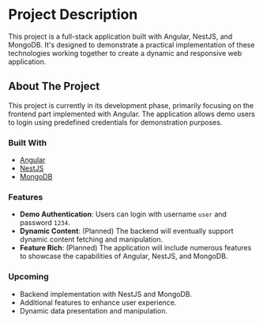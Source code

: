 # Project Description

This project is a full-stack application built with Angular, NestJS, and MongoDB. It's designed to demonstrate a practical implementation of these technologies working together to create a dynamic and responsive web application.

## About The Project

This project is currently in its development phase, primarily focusing on the frontend part implemented with Angular. The application allows demo users to login using predefined credentials for demonstration purposes.

### Built With

- [Angular](https://angular.io/)
- [NestJS](https://nestjs.com/)
- [MongoDB](https://www.mongodb.com/)

### Features

- **Demo Authentication**: Users can login with username `user` and password `1234`.
- **Dynamic Content**: (Planned) The backend will eventually support dynamic content fetching and manipulation.
- **Feature Rich**: (Planned) The application will include numerous features to showcase the capabilities of Angular, NestJS, and MongoDB.

### Upcoming

- Backend implementation with NestJS and MongoDB.
- Additional features to enhance user experience.
- Dynamic data presentation and manipulation.


